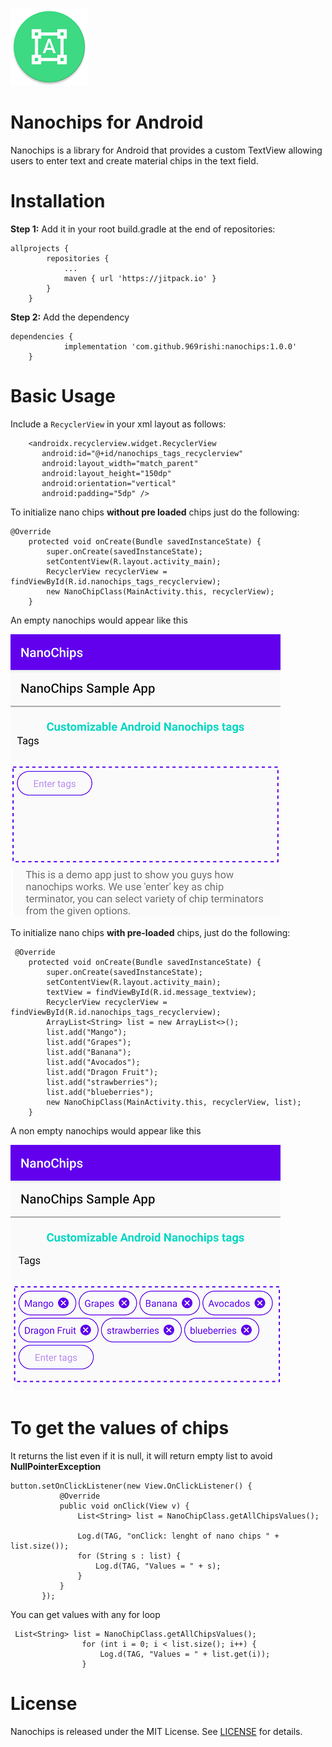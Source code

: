 ![nanochips](https://github.com/969rishi/nanochips/blob/master/images/ic_launcher_round.png)

# Nanochips for Android

Nanochips is a library for Android that provides a custom TextView allowing users to enter text and create material chips in the text field.

# Installation
**Step 1:** Add it in your root build.gradle at the end of repositories:

```
allprojects {
		repositories {
			...
			maven { url 'https://jitpack.io' }
		}
	}
  ```
**Step 2:** Add the dependency

```
dependencies {
	        implementation 'com.github.969rishi:nanochips:1.0.0'
	}
 ```
 
 # Basic Usage
 Include a ```RecyclerView``` in your xml layout as follows:
 ```
     <androidx.recyclerview.widget.RecyclerView
        android:id="@+id/nanochips_tags_recyclerview"
        android:layout_width="match_parent"
        android:layout_height="150dp"
        android:orientation="vertical"
        android:padding="5dp" />
```

To initialize nano chips **without pre loaded** chips just do the following:
```
@Override
    protected void onCreate(Bundle savedInstanceState) {
        super.onCreate(savedInstanceState);
        setContentView(R.layout.activity_main);
        RecyclerView recyclerView = findViewById(R.id.nanochips_tags_recyclerview);
        new NanoChipClass(MainActivity.this, recyclerView);
    }
 ```
 An empty nanochips would appear like this
 
![nanochips](https://github.com/969rishi/nanochips/blob/master/images/img2.png)
 
 
To initialize nano chips **with pre-loaded** chips, just do the following:
```
 @Override
    protected void onCreate(Bundle savedInstanceState) {
        super.onCreate(savedInstanceState);
        setContentView(R.layout.activity_main);
        textView = findViewById(R.id.message_textview);
        RecyclerView recyclerView = findViewById(R.id.nanochips_tags_recyclerview);
        ArrayList<String> list = new ArrayList<>();
        list.add("Mango");
        list.add("Grapes");
        list.add("Banana");
        list.add("Avocados");
        list.add("Dragon Fruit");
        list.add("strawberries");
        list.add("blueberries");
        new NanoChipClass(MainActivity.this, recyclerView, list);
    }
 ```
A non empty nanochips would appear like this

![nanochips](https://github.com/969rishi/nanochips/blob/master/images/img1.png) 

 # To get the values of chips
 It returns the list even if it is null, it will return empty list to avoid **NullPointerException**
 ```
 button.setOnClickListener(new View.OnClickListener() {
            @Override
            public void onClick(View v) {
                List<String> list = NanoChipClass.getAllChipsValues();

                Log.d(TAG, "onClick: lenght of nano chips " + list.size());
                for (String s : list) {
                    Log.d(TAG, "Values = " + s);
                }
            }
        });
```

You can get values with any for loop
```
 List<String> list = NanoChipClass.getAllChipsValues();
                for (int i = 0; i < list.size(); i++) {
                    Log.d(TAG, "Values = " + list.get(i));
                }
```

# License
Nanochips is released under the MIT License. See [LICENSE](https://github.com/969rishi/nanochips/blob/master/LICENSE) for details.
